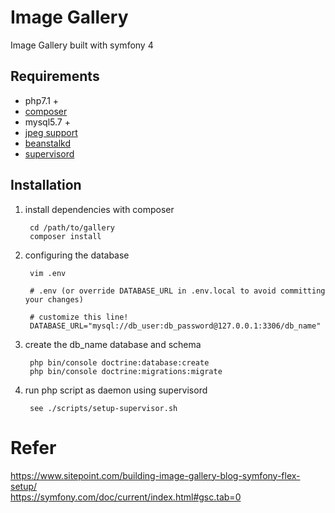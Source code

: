 # Image Gallery
Image Gallery built with symfony 4

## Requirements

- php7.1 + 
- [composer](https://getcomposer.org/)
- mysql5.7 +
- [jpeg support](https://github.com/magiclyde/magiclyde.github.io/blob/master/archives/play-php-on-ubuntu.md#install-jpeg)
- [beanstalkd](https://beanstalkd.github.io/)
- [supervisord](http://supervisord.org/)


## Installation

1. install dependencies with composer

        cd /path/to/gallery  
        composer install

2. configuring the database

		vim .env

		# .env (or override DATABASE_URL in .env.local to avoid committing your changes)

		# customize this line!
		DATABASE_URL="mysql://db_user:db_password@127.0.0.1:3306/db_name"

3. create the db_name database and schema

        php bin/console doctrine:database:create
        php bin/console doctrine:migrations:migrate

4. run php script as daemon using supervisord  

        see ./scripts/setup-supervisor.sh


# Refer
https://www.sitepoint.com/building-image-gallery-blog-symfony-flex-setup/   
https://symfony.com/doc/current/index.html#gsc.tab=0  
